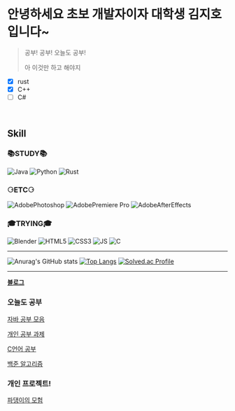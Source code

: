 # 안녕하세요 초보 개발자이자 대학생 김지호입니다~
> 공부! 공부! 오늘도 공부!
>
> 아 이것만 하고 해야지


- [x] rust
- [x] C++
- [ ] C#

<br>

## Skill

### 📚**STUDY**📚

![Java](https://img.shields.io/badge/Java-007396.svg?&style=for-the-badge&logo=Java&logoColor=white)
![Python](https://img.shields.io/badge/Python-3776AB.svg?&style=for-the-badge&logo=Python&logoColor=white)
![Rust](https://img.shields.io/badge/Rust-000000.svg?&style=for-the-badge&logo=Rust&logoColor=#white)



### ⚆ETC⚆

![AdobePhotoshop](https://img.shields.io/badge/Photoshop-31A8FF.svg?&style=for-the-badge&logo=AdobePhotoshop&logoColor=white)
![AdobePremiere Pro](https://img.shields.io/badge/PremierePro-9999FF.svg?&style=for-the-badge&logo=AdobePremierePro&logoColor=white)
![AdobeAfterEffects](https://img.shields.io/badge/AfterEffects-9999FF.svg?&style=for-the-badge&logo=AdobeAfterEffects&logoColor=white)




### 🎓TRYING🎓

![Blender](https://img.shields.io/badge/Blender-F5792A.svg?&style=for-the-badge&logo=Blender&logoColor=white)
![HTML5](https://img.shields.io/badge/HTML-E34F26.svg?&style=for-the-badge&logo=HTML5&logoColor=white)
![CSS3](https://img.shields.io/badge/CSS-1572B6.svg?&style=for-the-badge&logo=CSS3&logoColor=white)
![JS](https://img.shields.io/badge/JS-F7DF1E.svg?&style=for-the-badge&logo=JavaScript&logoColor=white)
![C](https://img.shields.io/badge/C-A8B9CC.svg?&style=for-the-badge&logo=C&logoColor=white)


<hr>

![Anurag's GitHub stats](https://github-readme-stats.vercel.app/api?username=CHOUMnote&show_icons=true&theme=default)
[![Top Langs](https://github-readme-stats.vercel.app/api/top-langs/?username=CHOUMnote&layout=compact)](https://github.com/anuraghazra/github-readme-stats)
[![Solved.ac Profile](http://mazassumnida.wtf/api/v2/generate_badge?boj=rlawlgh1028)](https://solved.ac/rlawlgh1028/) 



<hr>

[**블로그**](https://choumnote.github.io/)



### 오늘도 공부


[자바 공부 모음](https://github.com/CHOUMnote/java_ex)

[개인 공부 과제](https://github.com/CHOUMnote/study_lib)

[C언어 공부](https://github.com/CHOUMnote/CLangEducation)

[백준 알고리즘](https://github.com/CHOUMnote/Baekjoon)


### 개인 프로젝트!

[파댕이의 모험](https://github.com/CHOUMnote/PadangAdventure)
